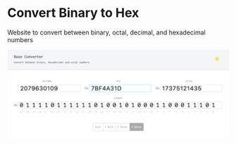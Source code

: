 # Convert Binary to Hex
Website to convert between binary, octal, decimal, and hexadecimal numbers

![Screenshot](light_screenshot.png)
